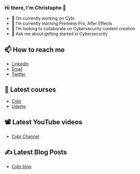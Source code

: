 ### Hi there, I'm Christophe 👋

- 🔭 I’m currently working on Cybr
- 🌱 I’m currently learning Premiere Pro, After Effects
- 👯 I’m looking to collaborate on Cybersecurity content creation
- 💬 Ask me about getting started in Cybersecurity

## 📫 How to reach me 
- [LinkedIn](https://www.linkedin.com/in/christophelimpalair/)
- [Email](https://cybr.com/contact)
- [Twitter](https://twitter.com/christophelimp])

## 🏫 Latest courses
- [Cybr](https://cybr.com/courses/)
- [Udemy](https://www.udemy.com/user/christophe-limpalair)

## 📽 Latest YouTube videos
- [Cybr Channel](https://www.youtube.com/channel/UCHniAWK7wYu9EYbz64cOL_A)

## ✍ Latest Blog Posts
- [Cybr blog](https://cybr.com/blog/)
